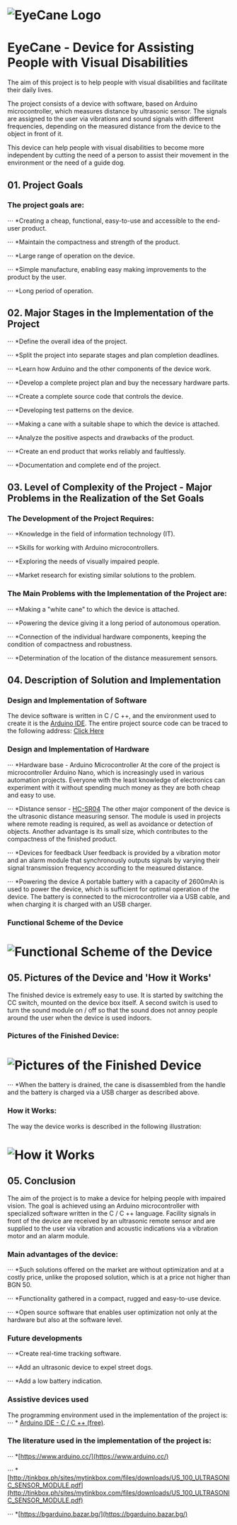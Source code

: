 # ![EyeCane Logo](http://i.imgur.com/oUWxyKO.png) 
# EyeCane - Device for Assisting People with Visual Disabilities

The aim of this project is to help people with visual disabilities and facilitate their daily lives.
 
The project consists of a device with software, based on Arduino microcontroller, which measures distance by ultrasonic sensor. 
The signals are assigned to the user via vibrations and sound signals with different frequencies, depending on the measured distance from the device to the object in front of it.

This device can help people with visual disabilities to become more independent by cutting the need of a person to assist their movement in the environment or the need of a guide dog.	

## 01. Project Goals

### The project goals are:
⋅⋅⋅ *Creating a cheap, functional, easy-to-use and accessible to the end-user product.

⋅⋅⋅ *Maintain the compactness and strength of the product.

⋅⋅⋅ *Large range of operation on the device.

⋅⋅⋅ *Simple manufacture, enabling easy making improvements to the product by the user.

⋅⋅⋅ *Long period of operation.

## 02. Major Stages in the Implementation of the Project

⋅⋅⋅ *Define the overall idea of the project.

⋅⋅⋅ *Split the project into separate stages and plan completion deadlines.

⋅⋅⋅ *Learn how Arduino and the other components of the device work.

⋅⋅⋅ *Develop a complete project plan and buy the necessary hardware parts.

⋅⋅⋅ *Create a complete source code that controls the device.

⋅⋅⋅ *Developing test patterns on the device.

⋅⋅⋅ *Making a cane with a suitable shape to which the device is attached.

⋅⋅⋅ *Analyze the positive aspects and drawbacks of the product.

⋅⋅⋅ *Create an end product that works reliably and faultlessly.

⋅⋅⋅ *Documentation and complete end of the project.

## 03. Level of Complexity of the Project - Major Problems in the Realization of the Set Goals
### The Development of the Project Requires:

⋅⋅⋅ *Knowledge in the field of information technology (IT).

⋅⋅⋅ *Skills for working with Arduino microcontrollers.

⋅⋅⋅ *Exploring the needs of visually impaired people.

⋅⋅⋅ *Market research for existing similar solutions to the problem.

### The Main Problems with the Implementation of the Project are:

⋅⋅⋅ *Making a "white cane" to which the device is attached.

⋅⋅⋅ *Powering the device giving it a long period of autonomous operation.

⋅⋅⋅ *Connection of the individual hardware components, keeping the condition of compactness and robustness.

⋅⋅⋅ *Determination of the location of the distance measurement sensors.

## 04. Description of Solution and Implementation
### Design and Implementation of Software
The device software is written in C / C ++, and the environment used to create it is the [Arduino IDE](https://www.arduino.cc/). The entire project source code can be traced to the following address: [Click Here](https://github.com/deyanpeychev00/EyeCane-Device-for-Assisting-People-with-Visual-Disabilities)

### Design and Implementation of Hardware

⋅⋅⋅ *Hardware base - Arduino Microcontroller
At the core of the project is microcontroller Arduino Nano, which is increasingly used in various automation projects. Everyone with the least knowledge of electronics can experiment with it without spending much money as they are both cheap and easy to use.

⋅⋅⋅ *Distance sensor - [HC-SR04](https://www.sparkfun.com/products/13959)
The other major component of the device is the ultrasonic distance measuring sensor. The module is used in projects where remote reading is required, as well as avoidance or detection of objects. Another advantage is its small size, which contributes to the compactness of the finished product.

⋅⋅⋅ *Devices for feedback
User feedback is provided by a vibration motor and an alarm module that synchronously outputs signals by varying their signal transmission frequency according to the measured distance.

⋅⋅⋅ *Powering the device
A portable battery with a capacity of 2600mAh is used to power the device, which is sufficient for optimal operation of the device. The battery is connected to the microcontroller via a USB cable, and when charging it is charged with an USB charger.

### Functional Scheme of the Device

# ![Functional Scheme of the Device](https://imgur.com/a/hFxuZ) 

## 05. Pictures of the Device and 'How it Works'
The finished device is extremely easy to use. It is started by switching the CC switch, mounted on the device box itself. A second switch is used to turn the sound module on / off so that the sound does not annoy people around the user when the device is used indoors.

### Pictures of the Finished Device: 

# ![Pictures of the Finished Device](https://imgur.com/a/PgkV0) 

⋅⋅⋅ *When the battery is drained, the cane is disassembled from the handle and the battery is charged via a USB charger as described above.

### How it Works:
The way the device works is described in the following illustration:

# ![How it Works](https://imgur.com/a/PD1bY)

## 05. Conclusion
The aim of the project is to make a device for helping people with impaired vision.
The goal is achieved using an Arduino microcontroller with specialized software written in the C / C ++ language. Facility signals in front of the device are received by an ultrasonic remote sensor and are supplied to the user via vibration and acoustic indications via a vibration motor and an alarm module.

### Main advantages of the device:
⋅⋅⋅ *Such solutions offered on the market are without optimization and at a costly price, unlike the proposed solution, which is at a price not higher than BGN 50.

⋅⋅⋅ *Functionality gathered in a compact, rugged and easy-to-use device.

⋅⋅⋅ *Open source software that enables user optimization not only at the hardware but also at the software level.

### Future developments
⋅⋅⋅ *Create real-time tracking software.

⋅⋅⋅ *Add an ultrasonic device to expel street dogs.

⋅⋅⋅ *Add a low battery indication.

### Assistive devices used
The programming environment used in the implementation of the project is:
⋅⋅⋅ * [Arduino IDE - C / C ++ (free)](https://www.arduino.cc/).

### The literature used in the implementation of the project is:
⋅⋅⋅ *[https://www.arduino.cc/](https://www.arduino.cc/)

⋅⋅⋅ *[http://tinkbox.ph/sites/mytinkbox.com/files/downloads/US_100_ULTRASONIC_SENSOR_MODULE.pdf](http://tinkbox.ph/sites/mytinkbox.com/files/downloads/US_100_ULTRASONIC_SENSOR_MODULE.pdf)

⋅⋅⋅ *[https://bgarduino.bazar.bg/](https://bgarduino.bazar.bg/)





